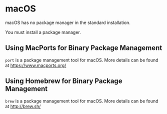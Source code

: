 # macOS

macOS has no package manager in the standard installation. 

You must install a package manager.

## Using MacPorts for Binary Package Management

`port` is a package management tool for macOS.
More details can be found at https://www.macports.org/


## Using Homebrew for Binary Package Management

`brew` is a package management tool for macOS.
More details can be found at http://brew.sh/